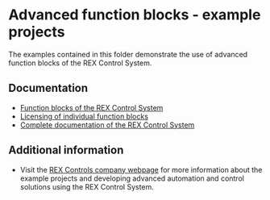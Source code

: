 Advanced function blocks - example projects
===========================================

The examples contained in this folder demonstrate the use of advanced 
function blocks of the REX Control System.

## Documentation ##

- [Function blocks of the REX Control System](http://www.rexcontrols.com/media/HTML/DOC/ENGLISH/index.html)
- [Licensing of individual function blocks](http://www.rexcontrols.com/media/HTML/DOC/ENGLISH/licensing.html)
- [Complete documentation of the REX Control System](http://www.rexcontrols.com/documentation-and-support)

## Additional information ##

- Visit the [REX Controls company webpage](http://www.rexcontrols.com) 
for more information about the example projects and developing advanced 
automation and control solutions using the REX Control System.